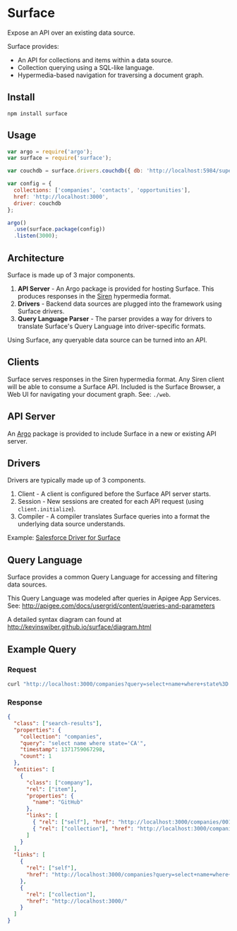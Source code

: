 # Surface

Expose an API over an existing data source.

Surface provides:

* An API for collections and items within a data source.
* Collection querying using a SQL-like language.
* Hypermedia-based navigation for traversing a document graph.

## Install

`npm install surface`

## Usage

```javascript
var argo = require('argo');
var surface = require('surface');

var couchdb = surface.drivers.couchdb({ db: 'http://localhost:5984/supertech' });

var config = {
  collections: ['companies', 'contacts', 'opportunities'],
  href: 'http://localhost:3000',
  driver: couchdb
};

argo()
  .use(surface.package(config))
  .listen(3000);
```

## Architecture

Surface is made up of 3 major components.

1. **API Server** - An Argo package is provided for hosting Surface. This produces responses in the [Siren](https://github.com/kevinswiber/siren) hypermedia format.
3. **Drivers** - Backend data sources are plugged into the framework using Surface drivers.
4. **Query Language Parser** - The parser provides a way for drivers to translate Surface's Query Language into driver-specific formats.

Using Surface, any queryable data source can be turned into an API.

## Clients

Surface serves responses in the Siren hypermedia format. Any Siren client will be able to consume a Surface API. Included is the Surface Browser, a Web UI for navigating your document graph. See: `./web`.

## API Server

An [Argo](https://github.com/argo/argo) package is provided to include Surface in a new or existing API server.

## Drivers

Drivers are typically made up of 3 components.

1. Client - A client is configured before the Surface API server starts.
2. Session - New sessions are created for each API request (using `client.initialize`).
3. Compiler - A compiler translates Surface queries into a format the underlying data source understands.

Example: [Salesforce Driver for Surface](https://github.com/kevinswiber/surface-salesforce/blob/master/salesforce.js)

## Query Language

Surface provides a common Query Language for accessing and filtering data sources.

This Query Language was modeled after queries in Apigee App Services.  See: http://apigee.com/docs/usergrid/content/queries-and-parameters

A detailed syntax diagram can found at http://kevinswiber.github.io/surface/diagram.html

## Example Query

### Request

```bash
curl "http://localhost:3000/companies?query=select+name+where+state%3D'CA'"
```

### Response

```json
{
  "class": ["search-results"],
  "properties": {
    "collection": "companies",
    "query": "select name where state='CA'",
    "timestamp": 1371759067298,
    "count": 1
  },
  "entities": [
    {
      "class": ["company"],
      "rel": ["item"],
      "properties": {
        "name": "GitHub"
      },
      "links": [
        { "rel": ["self"], "href": "http://localhost:3000/companies/001i000000CjiAsAAJ" },
        { "rel": ["collection"], "href": "http://localhost:3000/companies" }
      ]
    }
  ],
  "links": [
    {
      "rel": ["self"],
      "href": "http://localhost:3000/companies?query=select+name+where+state%3D'CA'"
    },
    {
      "rel": ["collection"],
      "href": "http://localhost:3000/"
    }
  ]
}
```
